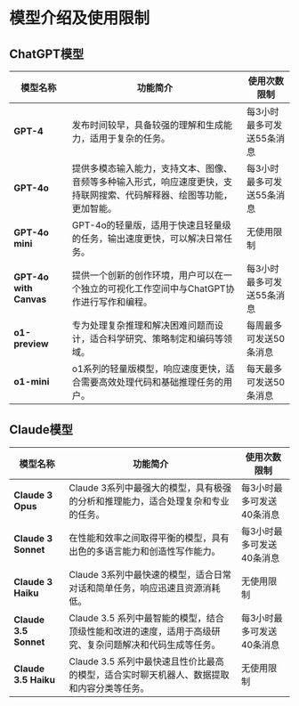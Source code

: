 # 模型介绍及使用限制

## ChatGPT模型

| 模型名称 | 功能简介 | 使用次数限制 |
|---|---|---|
| **GPT-4** | 发布时间较早，具备较强的理解和生成能力，适用于复杂的任务。 | 每3小时最多可发送55条消息 |
| **GPT-4o** | 提供多模态输入能力，支持文本、图像、音频等多种输入形式，响应速度更快，支持联网搜索、代码解释器、绘图等功能，更加智能。 | 每3小时最多可发送55条消息 |
| **GPT-4o mini** | GPT-4o的轻量版，适用于快速且轻量级的任务，输出速度更快，可以解决日常任务。 | 无使用限制 |
| **GPT-4o with Canvas** | 提供一个创新的创作环境，用户可以在一个独立的可视化工作空间中与ChatGPT协作进行写作和编程。 | 每3小时最多可发送55条消息 |
| **o1-preview** | 专为处理复杂推理和解决困难问题而设计，适合科学研究、策略制定和编码等领域。 | 每周最多可发送50条消息 |
| **o1-mini** | o1系列的轻量版模型，响应速度更快，适合需要高效处理代码和基础推理任务的用户。 | 每天最多可发送50条消息 |

## Claude模型

| 模型名称 | 功能简介 | 使用次数限制 |
|---|---|---|
| **Claude 3 Opus** | Claude 3系列中最强大的模型，具有极强的分析和推理能力，适合处理复杂和专业的任务。 | 每3小时最多可发送40条消息 |
| **Claude 3 Sonnet** | 在性能和效率之间取得平衡的模型，具有出色的多语言能力和创造性写作能力。 | 每3小时最多可发送40条消息 |
| **Claude 3 Haiku** | Claude 3系列中最快速的模型，适合日常对话和简单任务，响应迅速且资源消耗低。 | 无使用限制 |
| **Claude 3.5 Sonnet** | Claude 3.5 系列中最智能的模型，结合顶级性能和改进的速度，适用于高级研究、复杂问题解决和代码生成等任务。 | 每3小时最多可发送40条消息 |
| **Claude 3.5 Haiku**  | Claude 3.5 系列中最快速且性价比最高的模型，适合实时聊天机器人、数据提取和内容分类等任务。 | 无使用限制 |
